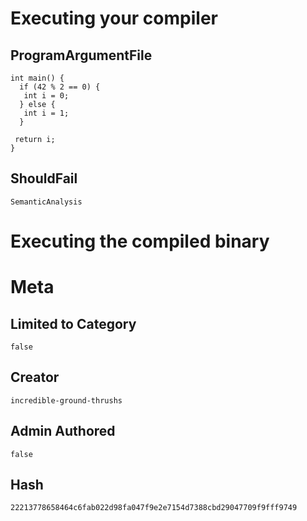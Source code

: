 # Executing your compiler

## ProgramArgumentFile

```
int main() {
  if (42 % 2 == 0) {
   int i = 0;
  } else {
   int i = 1;
  }

 return i;
}
```

## ShouldFail

```
SemanticAnalysis
```

# Executing the compiled binary

# Meta

## Limited to Category

```
false
```

## Creator

```
incredible-ground-thrushs
```

## Admin Authored

```
false
```

## Hash

```
22213778658464c6fab022d98fa047f9e2e7154d7388cbd29047709f9fff9749
```

